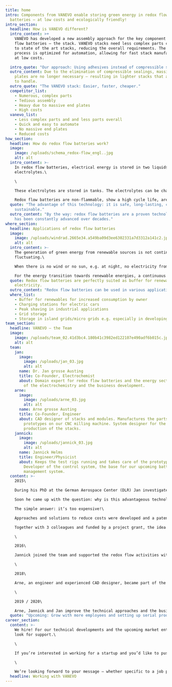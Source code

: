 ```yaml
---
title: home
intro: Components from VANEVO enable storing green energy in redox flow
  batteries – at low costs and ecologically friendly!
intro_section:
  headline: How is VANEVO different?
  intro_content: >+
    VANEVO has developed a new assembly approach for the key component of redox
    flow batteries – the stack. VANEVO stacks need less complex parts compared
    to state of the art stacks, reducing the overall requirements. The assembly
    process is optimized for automation, allowing for fast stack manufacturing
    at low costs.

  intro_quote: "Our approach: Using adhesives instead of compressible sealings."
  outro_content: Due to the elimination of compressible sealings, massive end
    plates are no longer necessary – resulting in lighter stacks that are easier
    to handle.
  outro_quote: "The VANEVO stack: Easier, faster, cheaper."
  competitor_list:
    - Numerous, complex parts
    - Tedious assembly
    - Heavy due to massive end plates
    - High costs
  vanevo_list:
    - Less complex parts and and less parts overall
    - Quick and easy to automate
    - No massive end plates
    - Reduced costs
how_section:
  headline: How do redox flow batteries work?
  image:
    image: /uploads/schema_redox-flow_engl..jpg
    alt: alt
  intro_content: >-
    In redox flow batteries, electrical energy is stored in two liquids, the
    electrolytes.\

    \

    These electrolytes are stored in tanks. The electrolytes can be charged or discharged by circulation through the stacks.\

    Redox flow batteries are non-flammable, show a high cycle life, are recyclable and offer the lowest levelized costs of storage.
  quote: "The advantage of this technology: it is safe, long-lasting, cheap and
    sustainable."
  outro_content: "By the way: redox flow batteries are a proven technology which
    has been constantly advanced over decades."
where_section:
  headline: Applications of redox flow batteries
  image:
    image: /uploads/windrad.2665e34.a549ba09d3ee6302331a7d3312a141c2.jpg
    alt: alt
  intro_content: >-
    The generation of green energy from renewable sources is not continuous but
    fluctuating.\

    When there is no wind or no sun, e.g. at night, no electricity from solar or wind can be generated.\

    For the energy transition towards renewable energies, a continuous and reliable power supply by means of electricity storage is necessary.
  quote: Redox flow batteries are perfectly suited as buffer for renewable
    electricity.
  outro_content: "Redox flow batteries can be used in various applications:"
  where_list:
    - Buffer for renewables for increased consumption by owner
    - Charging stations for electric cars
    - Peak shaving in industrial applications
    - Grid storage
    - Storage in island grids/micro grids e.g. especially in developing countries
team_section:
  headline: VANEVO – the Team
  image:
    image: /uploads/team_02.41d3bc4.180b41c3982ed122107e490adf6b015c.jpg
    alt: alt
  team:
    jan:
      image:
        image: /uploads/jan_03.jpg
        alt: alt
      name: Dr. Jan grosse Austing
      title: Co-Founder, Electrochemist
      about: Domain expert for redox flow batteries and the energy sector. In charge
        of the electrochemistry and the business development.
    arne:
      image:
        image: /uploads/arne_03.jpg
        alt: alt
      name: Arne grosse Austing
      title: Co-Founder, Engineer
      about: CAD designer of stacks and modules. Manufactures the parts for the
        prototypes on our CNC milling machine. System designer for the serial
        production of the stacks.
    jannick:
      image:
        image: /uploads/jannick_03.jpg
        alt: alt
      name: Jannick Helms
      title: Engineer/Physicist
      about: Keeps the test rigs running and takes care of the prototype assembly.
        Developer of the control system, the base for our upcoming battery
        management system.
  content: >-
    2015\

    During his PhD at the German Aerospace Center (DLR) Jan investigated redox flow batteries.\

    Soon he came up with the question: why is this advantageous technology not really present in the market?\

    The simple answer: it‘s too expensive!\

    Approaches and solutions to reduce costs were developed and a patent application was filed.\

    Together with 3 colleagues and funded by a project grant, the idea to cut down the costs of redox flow batteries was turned into a business idea.\

    \

    2016\

    Jannick joined the team and supported the redox flow activities within his bachelor thesis.\

    \

    2018\

    Arne, an engineer and experienced CAD designer, became part of the team. The VANEVO GmbH was founded. Purpose of the company: Development and production of components for redox flow batteries.\

    \

    2019 / 2020\

    Arne, Jannick and Jan improve the technical approaches and the business model. Another patent application for an improved production approach was filed.
  quote: "Upcoming: Grow with more employees and setting up serial production!"
career_section:
  content: >-
    We hire! For our technical developments and the upcoming market entry we
    look for support.\

    \

    If you’re interested in working for a startup and you’d like to push VANEVO forward with your ideas, write us to jobs@vanevo.de!\

    \

    We’re looking forward to your message – whether specific to a job posting or a spontaneous application!
  headline: Working with VANEVO
---
```

